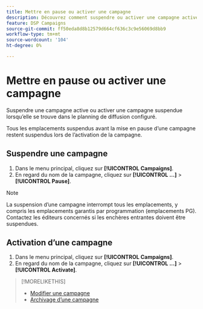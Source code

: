 ```yaml
---
title: Mettre en pause ou activer une campagne
description: Découvrez comment suspendre ou activer une campagne active.
feature: DSP Campaigns
source-git-commit: ff50eda8d8b12579d664cf636c3c9e56069d8bb9
workflow-type: tm+mt
source-wordcount: '104'
ht-degree: 0%

---
```


# Mettre en pause ou activer une campagne

Suspendre une campagne active ou activer une campagne suspendue lorsqu’elle se trouve dans le planning de diffusion configuré.

Tous les emplacements suspendus avant la mise en pause d’une campagne restent suspendus lors de l’activation de la campagne.

## Suspendre une campagne

1. Dans le menu principal, cliquez sur **[!UICONTROL Campaigns]**.
1. En regard du nom de la campagne, cliquez sur  **[!UICONTROL ...]** > **[!UICONTROL Pause]**.

>[!NOTE]
>
>La suspension d’une campagne interrompt tous les emplacements, y compris les emplacements garantis par programmation (emplacements PG). Contactez les éditeurs concernés si les enchères entrantes doivent être suspendues.

## Activation d’une campagne

1. Dans le menu principal, cliquez sur **[!UICONTROL Campaigns]**.
1. En regard du nom de la campagne, cliquez sur  **[!UICONTROL ...]** > **[!UICONTROL Activate]**.

>[!MORELIKETHIS]
>
>* [Modifier une campagne](campaign-edit.md)
>* [Archivage d’une campagne](campaign-archive-unarchive.md)

